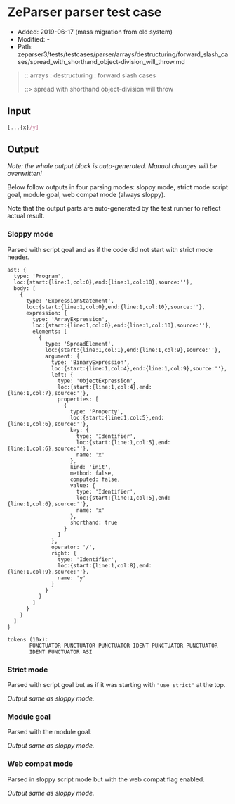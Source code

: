 # ZeParser parser test case

- Added: 2019-06-17 (mass migration from old system)
- Modified: -
- Path: zeparser3/tests/testcases/parser/arrays/destructuring/forward_slash_cases/spread_with_shorthand_object-division_will_throw.md

> :: arrays : destructuring : forward slash cases
>
> ::> spread with shorthand object-division will throw

## Input

`````js
[...{x}/y]
`````

## Output

_Note: the whole output block is auto-generated. Manual changes will be overwritten!_

Below follow outputs in four parsing modes: sloppy mode, strict mode script goal, module goal, web compat mode (always sloppy).

Note that the output parts are auto-generated by the test runner to reflect actual result.

### Sloppy mode

Parsed with script goal and as if the code did not start with strict mode header.

`````
ast: {
  type: 'Program',
  loc:{start:{line:1,col:0},end:{line:1,col:10},source:''},
  body: [
    {
      type: 'ExpressionStatement',
      loc:{start:{line:1,col:0},end:{line:1,col:10},source:''},
      expression: {
        type: 'ArrayExpression',
        loc:{start:{line:1,col:0},end:{line:1,col:10},source:''},
        elements: [
          {
            type: 'SpreadElement',
            loc:{start:{line:1,col:1},end:{line:1,col:9},source:''},
            argument: {
              type: 'BinaryExpression',
              loc:{start:{line:1,col:4},end:{line:1,col:9},source:''},
              left: {
                type: 'ObjectExpression',
                loc:{start:{line:1,col:4},end:{line:1,col:7},source:''},
                properties: [
                  {
                    type: 'Property',
                    loc:{start:{line:1,col:5},end:{line:1,col:6},source:''},
                    key: {
                      type: 'Identifier',
                      loc:{start:{line:1,col:5},end:{line:1,col:6},source:''},
                      name: 'x'
                    },
                    kind: 'init',
                    method: false,
                    computed: false,
                    value: {
                      type: 'Identifier',
                      loc:{start:{line:1,col:5},end:{line:1,col:6},source:''},
                      name: 'x'
                    },
                    shorthand: true
                  }
                ]
              },
              operator: '/',
              right: {
                type: 'Identifier',
                loc:{start:{line:1,col:8},end:{line:1,col:9},source:''},
                name: 'y'
              }
            }
          }
        ]
      }
    }
  ]
}

tokens (10x):
       PUNCTUATOR PUNCTUATOR PUNCTUATOR IDENT PUNCTUATOR PUNCTUATOR
       IDENT PUNCTUATOR ASI
`````

### Strict mode

Parsed with script goal but as if it was starting with `"use strict"` at the top.

_Output same as sloppy mode._

### Module goal

Parsed with the module goal.

_Output same as sloppy mode._

### Web compat mode

Parsed in sloppy script mode but with the web compat flag enabled.

_Output same as sloppy mode._
